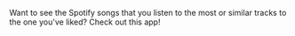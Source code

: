 Want to see the Spotify songs that you listen to the most or similar tracks to the one you've liked? Check out this app!
